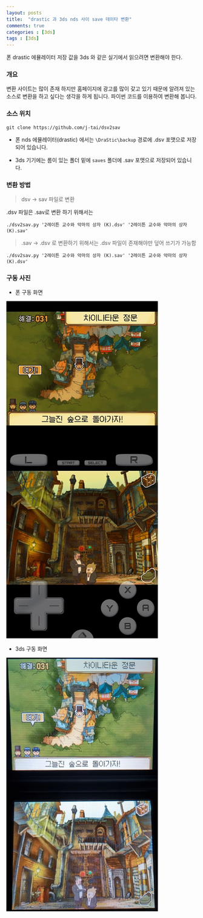 ```yaml
---
layout: posts
title:  "drastic 과 3ds nds 사이 save 데이타 변환"
comments: true
categories : [3ds]
tags : [3ds]
---
```


폰 drastic 에뮬레이터 저장 값을 3ds 와 같은 실기에서 읽으려면 변환해야 한다.

### 개요

변환 사이트는 많이 존재 하지만 홈페이지에 광고를 많이 갗고 있기 때문에
알려져 있는 소스로 변환을 하고 싶다는 생각을 하게 됩니다.
파이썬 코드를 이용하여 변환해 봅니다.

### 소스 위치

    git clone https://github.com/j-tai/dsv2sav

- 폰 nds 에뮬레이터(drastic) 에서는 `\DraStic\backup` 경로에 .dsv 포맷으로 저장되어 있습니다.


- 3ds 기기에는 롬이 있는 폴더 밑에 `saves` 폴더에 .sav 포맷으로 저장되어 있습니다.

### 변환 방법

> dsv -> sav 파일로 변환

.dsv 파일은 .sav로 변환 하기 위해서는

    ./dsv2sav.py '2레이튼 교수와 악마의 상자 (K).dsv' '2레이튼 교수와 악마의 상자 (K).sav'


> .sav -> .dsv 로 변환하기 위해서는 .dsv 파일이 존재해야만 덮어 쓰기가 가능함

    ./dsv2sav.py '2레이튼 교수와 악마의 상자 (K).sav' '2레이튼 교수와 악마의 상자 (K).dsv'

### 구동 사진

- 폰 구동 화면

![](/images/2022-08-28/phone_DraStic.jpg)

- 3ds 구동 화면

![](/images/2022-08-28/3ds_nds.jpg)
